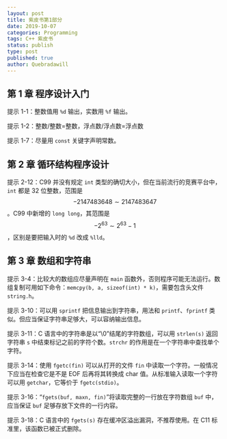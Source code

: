 ```yaml
---
layout: post
title: 紫皮书第1部分
date: 2019-10-07
categories: Programming
tags: C++ 紫皮书
status: publish
type: post
published: true
author: Quebradawill
---
```


## 第 1 章 程序设计入门

提示 1-1：整数值用 `%d` 输出，实数用 `%f` 输出。

提示 1-2：整数/整数=整数，浮点数/浮点数=浮点数

提示 1-7：尽量用 `const` 关键字声明常数。

## 第 2 章 循环结构程序设计

提示 2-12：C99 并没有规定 `int` 类型的确切大小，但在当前流行的竞赛平台中，`int` 都是 32 位整数，范围是 $$ -2147483648 \sim 2147483647 $$。C99 中新增的 `long long`，其范围是 $$ -2^{63} \sim 2^{63}-1$$，区别是要把输入时的 `%d` 改成 `%lld`。

## 第 3 章 数组和字符串

提示 3-4：比较大的数组应尽量声明在 `main` 函数外，否则程序可能无法运行。数组复制可用如下命令：`memcpy(b, a, sizeof(int) * k)`，需要包含头文件 `string.h`。

提示 3-10：可以用 `sprintf` 把信息输出到字符串，用法和 `printf`、`fprintf` 类似。但应当保证字符串足够大，可以容纳输出信息。

提示 3-11：C 语言中的字符串是以“\0”结尾的字符数组，可以用 `strlen(s)` 返回字符串 `s` 中结束标记之前的字符个数。`strchr` 的作用是在一个字符串中查找单个字符。

提示 3-14：使用 `fgetc(fin)` 可以从打开的文件 `fin` 中读取一个字符。一般情况下应当在检查它是不是 EOF 后再将其转换成 char 值。从标准输入读取一个字符可以用 `getchar`，它等价于 `fgetc(stdio)`。

提示 3-16：“`fgets(buf, maxn, fin)`”将读取完整的一行放在字符数组 `buf` 中，应当保证 `buf` 足够存放下文件的一行内容。

提示 3-18：C 语言中的 `fgets(s)` 存在缓冲区溢出漏洞，不推荐使用。在 C11 标准里，该函数已被正式删除。



